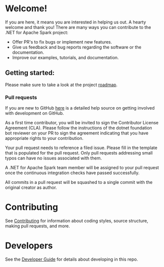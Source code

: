 # Welcome!

If you are here, it means you are interested in helping us out. A hearty welcome and thank you! There are many ways you can contribute to the .NET for Apache Spark project:

* Offer PR's to fix bugs or implement new features.
* Give us feedback and bug reports regarding the software or the documentation.
* Improve our examples, tutorials, and documentation.

## Getting started:

Please make sure to take a look at the project [roadmap](ROADMAP.md).

### Pull requests

If you are new to GitHub [here](https://help.github.com/categories/collaborating-with-issues-and-pull-requests/) is a detailed help source on getting involved with development on GitHub.

As a first time contributor, you will be invited to sign the Contributor License Agreement (CLA). Please follow the instructions of the dotnet foundation bot reviewer on your PR to sign the agreement indicating that you have appropriate rights to your contribution.

Your pull request needs to reference a filed issue. Please fill in the template that is populated for the pull request. Only pull requests addressing small typos can have no issues associated with them.

A .NET for Apache Spark team member will be assigned to your pull request once the continuous integration checks have passed successfully.

All commits in a pull request will be squashed to a single commit with the original creator as author.

# Contributing

See [Contributing](docs/contributing.md) for information about coding styles, source structure, making pull requests, and more.

# Developers

See the [Developer Guide](docs/developer-guide.md) for details about developing in this repo.

